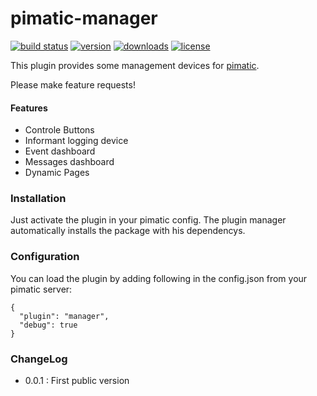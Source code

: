 pimatic-manager
=======================

[![build status](https://img.shields.io/travis/treban/pimatic-manager.svg?branch=master?style=flat-square)](https://travis-ci.org/treban/pimatic-manager)
[![version](https://img.shields.io/npm/v/pimatic-manager.svg?branch=master?style=flat-square)](https://www.npmjs.com/package/pimatic-manager)
[![downloads](https://img.shields.io/npm/v/pimatic-manager.svg?branch=master?style=flat-square)](https://www.npmjs.com/package/pimatic-manager)
[![license](https://img.shields.io/github/license/treban/pimatic-manager.svg)](https://github.com/treban/pimatic-manager)

This plugin provides some management devices for [pimatic](https://pimatic.org/).

Please make feature requests!

#### Features
* Controle Buttons
* Informant logging device
* Event dashboard
* Messages dashboard
* Dynamic Pages

### Installation

Just activate the plugin in your pimatic config. The plugin manager automatically installs the package with his dependencys.

### Configuration

You can load the plugin by adding following in the config.json from your pimatic server:

    {
      "plugin": "manager",
      "debug": true
    }

### ChangeLog
* 0.0.1 : First public version
